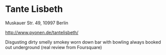 # Tante Lisbeth

Muskauer Str. 49, 10997 Berlin

http://www.pyonen.de/tantelisbeth/

Disgusting dirty smelly smokey worn down bar with bowling always booked out underground (real review from Foursquare)